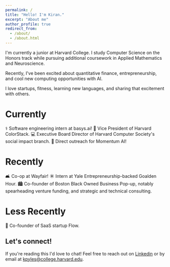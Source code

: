 ```yaml
---
permalink: /
title: "Hello! I'm Kiran."
excerpt: "About me"
author_profile: true
redirect_from: 
  - /about/
  - /about.html
---
```


I'm currently a junior at Harvard College. I study Computer Science on the Honors track while pursuing additional coursework in Applied Mathematics and Neuroscience.

Recently, I've been excited about quantitative finance, entrepreneurship, and cool new computing opportunities with AI.

I love startups, fitness, learning new languages, and sharing that excitement with others.

**Currently**
======
⚕️ Software engineering intern at basys.ai!
🤝 Vice President of Harvard ColorStack.
💻 Executive Board Director of Harvard Computer Society's social impact branch.
🚀 Direct outreach for Momentum AI!

**Recently**
======
🛋️ Co-op at Wayfair!
☀️ Intern at Yale Entrepreneurship-backed Goalden Hour.
🏙️ Co-founder of Boston Black Owned Business Pop-up, notably spearheading venture funding, and strategic and technical consulting.

**Less Recently**
======
🌊 Co-founder of SaaS startup Flow.

**Let's connect!**
------
If you're reading this I'd love to chat! Feel free to reach out on [Linkedin](https://www.linkedin.com/in/kiranpyles/) or by email at kpyles@college.harvard.edu.
